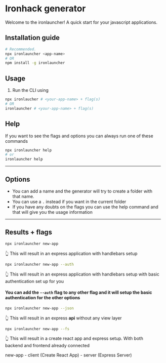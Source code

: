 # Ironhack generator

Welcome to the ironlauncher! A quick start for your javascript applications.

## Installation guide


```sh
# Recommended.
npx ironlauncher <app-name>
# OR
npm install -g ironlauncher
```


## Usage

1. Run the CLI using

```sh
npx ironlaucher # <your-app-name> + flag(s)
# OR
ironlauncher # <your-app-name> + flag(s)
```

## Help

If you want to see the flags and options you can always run one of these commands

```sh
npx ironlauncher help
# or
ironlauncher help
```

---

## Options

- You can add a name and the generator will try to create a folder with that name.
- You can use a `.` instead if you want in the current folder
- If you have any doubts on the flags you can use the help command and that will give you the usage information

---


## Results + flags
```sh
npx ironlauncher new-app
```

👆 This will result in an express application with handlebars setup

```sh
npx ironlauncher new-app --auth
```
👆 This will result in an express application with handlebars setup with basic authentication set up for you

#### You can add the `--auth` flag to any other flag and it will setup the basic authentication for the other options

```sh
npx ironlauncher new-app --json
```
👆 This will result in an express **api** without any view layer

```sh
npx ironlauncher new-app --fs
```
👆 This will result in a create react app and express setup. With both backend and frontend already connected 

new-app  - client (Create React App)
         - server (Express Server)

